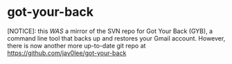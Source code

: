 # got-your-back
[NOTICE]: this *WAS* a mirror of the SVN repo for Got Your Back (GYB), a command line tool that backs up and restores your Gmail account. However, there is now another more up-to-date git repo at https://github.com/jay0lee/got-your-back
